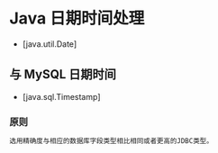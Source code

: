 # Java 日期时间处理

* [java.util.Date]


## 与 MySQL 日期时间
* [java.sql.Timestamp]

### 原则
```md
选用精确度与相应的数据库字段类型相比相同或者更高的JDBC类型。
```


